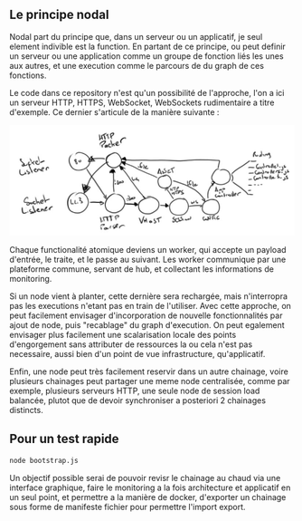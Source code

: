 ## Le principe nodal

Nodal part du principe que, dans un serveur ou un applicatif, je seul element indivible est la function.
En partant de ce principe, ou peut definir un serveur ou une application comme un groupe de fonction liés les unes aux autres, et une execution comme le parcours de du graph de ces fonctions.

Le code dans ce repository n'est qu'un possibilité de l'approche, l'on a ici un serveur HTTP, HTTPS, WebSocket, WebSockets rudimentaire a titre d'exemple.
Ce dernier s'articule de la manière suivante :

![alt text](https://raw.githubusercontent.com/pierredvd/nodal-server/master/apps/localhost/www/nodal.jpg)

Chaque functionalité atomique deviens un worker, qui accepte un payload d'entrée, le traite, et le passe au suivant.
Les worker communique par une plateforme commune, servant de hub, et collectant les informations de monitoring.

Si un node vient à planter, cette dernière sera rechargée, mais n'interropra pas les executions n'etant pas en train de l'utiliser.
Avec cette approche, on peut facilement envisager d'incorporation de nouvelle fonctionnalités par ajout de node, puis "recablage" du graph d'execution.
On peut egalement envisager plus facilement une scalarisation locale des points d'engorgement sans attributer de ressources la ou cela n'est pas necessaire, aussi bien d'un point de vue infrastructure, qu'applicatif.

Enfin, une node peut très facilement reservir dans un autre chainage, voire plusieurs chainages peut partager une meme node centralisée, comme par exemple, plusieurs serveurs HTTP, une seule node de session load balancée, plutot que de devoir synchroniser a posteriori 2 chainages distincts.

## Pour un test rapide

```bash
node bootstrap.js
```

Un objectif possible serai de pouvoir revisr le chainage au chaud via une interface graphique, faire le monitoring a la fois architecture et applicatif en un seul point, et permettre a la manière de docker, d'exporter un chainage sous forme de manifeste fichier pour permettre l'import export.
